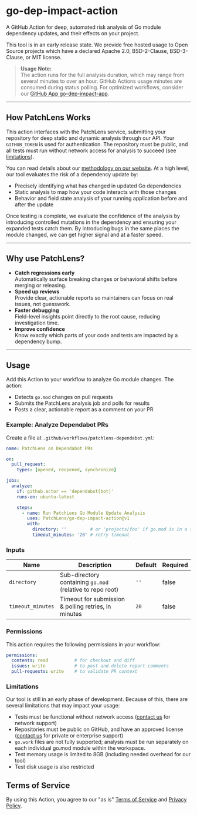 # go-dep-impact-action

A GitHub Action for deep, automated risk analysis of Go module dependency updates, and their effects on your project.

This tool is in an early release state. We provide free hosted usage to Open Source projects which have a declared Apache 2.0, BSD-2-Clause, BSD-3-Clause, or MIT license.

> **Usage Note:**  
> The action runs for the full analysis duration, which may range from several minutes to over an hour. GitHub Actions usage minutes are consumed during status polling. For optimized workflows, consider our [GitHub App go-dep-impact-app](https://github.com/PatchLens/go-dep-impact-app).

---

## How PatchLens Works

This action interfaces with the PatchLens service, submitting your repository for deep static and dynamic analysis through our API. Your `GITHUB_TOKEN` is used for authentication. The repository must be public, and all tests must run without network access for analysis to succeed (see [limitations](#limitations)).

You can read details about our [methodology on our website](https://patchlens.com/methodology). At a high level, our tool evaluates the risk of a dependency update by:

* Precisely identifying what has changed in updated Go dependencies
* Static analysis to map how your code interacts with those changes
* Behavior and field state analysis of your running application before and after the update

Once testing is complete, we evaluate the confidence of the analysis by introducing controlled mutations in the dependency and ensuring your expanded tests catch them. By introducing bugs in the same places the module changed, we can get higher signal and at a faster speed.

---

## Why use PatchLens?

* **Catch regressions early**  
  Automatically surface breaking changes or behavioral shifts before merging or releasing.
* **Speed up reviews**  
  Provide clear, actionable reports so maintainers can focus on real issues, not guesswork.
* **Faster debugging**  
  Field-level insights point directly to the root cause, reducing investigation time.
* **Improve confidence**  
  Know exactly which parts of your code and tests are impacted by a dependency bump.

---

## Usage

Add this Action to your workflow to analyze Go module changes. The action:

* Detects `go.mod` changes on pull requests
* Submits the PatchLens analysis job and polls for results
* Posts a clear, actionable report as a comment on your PR

### Example: Analyze Dependabot PRs

Create a file at `.github/workflows/patchlens-dependabot.yml`:

```yaml
name: PatchLens on Dependabot PRs

on:
  pull_request:
    types: [opened, reopened, synchronize]

jobs:
  analyze:
    if: github.actor == 'dependabot[bot]'
    runs-on: ubuntu-latest

    steps:
      - name: Run PatchLens Go Module Update Analysis
        uses: PatchLens/go-dep-impact-action@v1
        with:
          directory: ''         # or 'projects/foo' if go.mod is in a subdirectory
          timeout_minutes: '20' # retry timeout
```

### Inputs

| Name              | Description                                               | Default | Required |
| ----------------- | --------------------------------------------------------- | ------- | -------- |
| `directory`       | Sub-directory containing `go.mod` (relative to repo root) | `''`    | false    |
| `timeout_minutes` | Timeout for submission & polling retries, in minutes      | `20`    | false    |

### Permissions

This action requires the following permissions in your workflow:

```yaml
permissions:
  contents: read          # for checkout and diff
  issues: write           # to post and delete report comments
  pull-requests: write    # to validate PR context
```

### Limitations

Our tool is still in an early phase of development. Because of this, there are several limitations that may impact your usage:

* Tests must be functional without network access ([contact us](https://patchlens.com/contact) for network support)
* Repositories must be public on GitHub, and have an approved license ([contact us](https://patchlens.com/contact) for private or enterprise support)
* `go.work` files are not fully supported; analysis must be run separately on each individual go.mod module within the workspace.
* Test memory usage is limited to 8GB (including needed overhead for our tool)
* Test disk usage is also restricted

## Terms of Service

By using this Action, you agree to our "as is" [Terms of Service](https://patchlens.com/terms-of-service) and [Privacy Policy](https://patchlens.com/privacy-policy).
